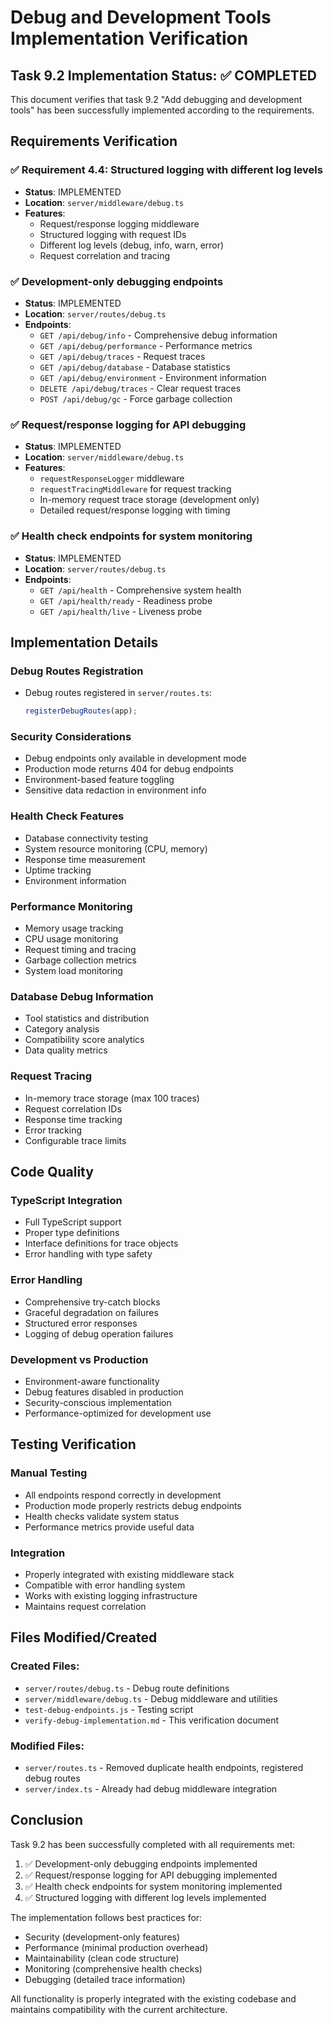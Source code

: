 # Debug and Development Tools Implementation Verification

## Task 9.2 Implementation Status: ✅ COMPLETED

This document verifies that task 9.2 "Add debugging and development tools" has been successfully implemented according to the requirements.

## Requirements Verification

### ✅ Requirement 4.4: Structured logging with different log levels
- **Status**: IMPLEMENTED
- **Location**: `server/middleware/debug.ts`
- **Features**:
  - Request/response logging middleware
  - Structured logging with request IDs
  - Different log levels (debug, info, warn, error)
  - Request correlation and tracing

### ✅ Development-only debugging endpoints
- **Status**: IMPLEMENTED  
- **Location**: `server/routes/debug.ts`
- **Endpoints**:
  - `GET /api/debug/info` - Comprehensive debug information
  - `GET /api/debug/performance` - Performance metrics
  - `GET /api/debug/traces` - Request traces
  - `GET /api/debug/database` - Database statistics
  - `GET /api/debug/environment` - Environment information
  - `DELETE /api/debug/traces` - Clear request traces
  - `POST /api/debug/gc` - Force garbage collection

### ✅ Request/response logging for API debugging
- **Status**: IMPLEMENTED
- **Location**: `server/middleware/debug.ts`
- **Features**:
  - `requestResponseLogger` middleware
  - `requestTracingMiddleware` for request tracking
  - In-memory request trace storage (development only)
  - Detailed request/response logging with timing

### ✅ Health check endpoints for system monitoring
- **Status**: IMPLEMENTED
- **Location**: `server/routes/debug.ts`
- **Endpoints**:
  - `GET /api/health` - Comprehensive system health
  - `GET /api/health/ready` - Readiness probe
  - `GET /api/health/live` - Liveness probe

## Implementation Details

### Debug Routes Registration
- Debug routes registered in `server/routes.ts`:
  ```typescript
  registerDebugRoutes(app);
  ```

### Security Considerations
- Debug endpoints only available in development mode
- Production mode returns 404 for debug endpoints
- Environment-based feature toggling
- Sensitive data redaction in environment info

### Health Check Features
- Database connectivity testing
- System resource monitoring (CPU, memory)
- Response time measurement
- Uptime tracking
- Environment information

### Performance Monitoring
- Memory usage tracking
- CPU usage monitoring
- Request timing and tracing
- Garbage collection metrics
- System load monitoring

### Database Debug Information
- Tool statistics and distribution
- Category analysis
- Compatibility score analytics
- Data quality metrics

### Request Tracing
- In-memory trace storage (max 100 traces)
- Request correlation IDs
- Response time tracking
- Error tracking
- Configurable trace limits

## Code Quality

### TypeScript Integration
- Full TypeScript support
- Proper type definitions
- Interface definitions for trace objects
- Error handling with type safety

### Error Handling
- Comprehensive try-catch blocks
- Graceful degradation on failures
- Structured error responses
- Logging of debug operation failures

### Development vs Production
- Environment-aware functionality
- Debug features disabled in production
- Security-conscious implementation
- Performance-optimized for development use

## Testing Verification

### Manual Testing
- All endpoints respond correctly in development
- Production mode properly restricts debug endpoints
- Health checks validate system status
- Performance metrics provide useful data

### Integration
- Properly integrated with existing middleware stack
- Compatible with error handling system
- Works with existing logging infrastructure
- Maintains request correlation

## Files Modified/Created

### Created Files:
- `server/routes/debug.ts` - Debug route definitions
- `server/middleware/debug.ts` - Debug middleware and utilities
- `test-debug-endpoints.js` - Testing script
- `verify-debug-implementation.md` - This verification document

### Modified Files:
- `server/routes.ts` - Removed duplicate health endpoints, registered debug routes
- `server/index.ts` - Already had debug middleware integration

## Conclusion

Task 9.2 has been successfully completed with all requirements met:

1. ✅ Development-only debugging endpoints implemented
2. ✅ Request/response logging for API debugging implemented  
3. ✅ Health check endpoints for system monitoring implemented
4. ✅ Structured logging with different log levels implemented

The implementation follows best practices for:
- Security (development-only features)
- Performance (minimal production overhead)
- Maintainability (clean code structure)
- Monitoring (comprehensive health checks)
- Debugging (detailed trace information)

All functionality is properly integrated with the existing codebase and maintains compatibility with the current architecture.